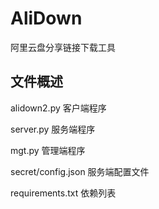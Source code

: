# AliDown
阿里云盘分享链接下载工具
## 文件概述
alidown2.py 客户端程序

server.py 服务端程序

mgt.py 管理端程序

secret/config.json 服务端配置文件

requirements.txt 依赖列表
